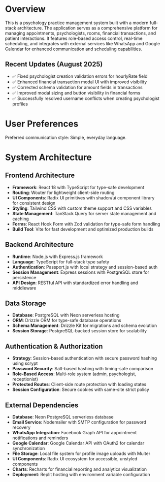 # Overview

This is a psychology practice management system built with a modern full-stack architecture. The application serves as a comprehensive platform for managing appointments, psychologists, rooms, financial transactions, and patient interactions. It features role-based access control, real-time scheduling, and integrates with external services like WhatsApp and Google Calendar for enhanced communication and scheduling capabilities.

## Recent Updates (August 2025)
- ✅ Fixed psychologist creation validation errors for hourlyRate field
- ✅ Enhanced financial transaction modal UI with improved visibility
- ✅ Corrected schema validation for amount fields in transactions
- ✅ Improved modal sizing and button visibility in financial forms
- ✅ Successfully resolved username conflicts when creating psychologist profiles

# User Preferences

Preferred communication style: Simple, everyday language.

# System Architecture

## Frontend Architecture
- **Framework**: React 18 with TypeScript for type-safe development
- **Routing**: Wouter for lightweight client-side routing
- **UI Components**: Radix UI primitives with shadcn/ui component library for consistent design
- **Styling**: Tailwind CSS with custom theme support and CSS variables
- **State Management**: TanStack Query for server state management and caching
- **Forms**: React Hook Form with Zod validation for type-safe form handling
- **Build Tool**: Vite for fast development and optimized production builds

## Backend Architecture
- **Runtime**: Node.js with Express.js framework
- **Language**: TypeScript for full-stack type safety
- **Authentication**: Passport.js with local strategy and session-based auth
- **Session Management**: Express sessions with PostgreSQL store for persistence
- **API Design**: RESTful API with standardized error handling and middleware

## Data Storage
- **Database**: PostgreSQL with Neon serverless hosting
- **ORM**: Drizzle ORM for type-safe database operations
- **Schema Management**: Drizzle Kit for migrations and schema evolution
- **Session Storage**: PostgreSQL-backed session store for scalability

## Authentication & Authorization
- **Strategy**: Session-based authentication with secure password hashing using scrypt
- **Password Security**: Salt-based hashing with timing-safe comparison
- **Role-Based Access**: Multi-role system (admin, psychologist, receptionist)
- **Protected Routes**: Client-side route protection with loading states
- **Session Configuration**: Secure cookies with same-site strict policy

## External Dependencies

- **Database**: Neon PostgreSQL serverless database
- **Email Service**: Nodemailer with SMTP configuration for password recovery
- **WhatsApp Integration**: Facebook Graph API for appointment notifications and reminders
- **Google Calendar**: Google Calendar API with OAuth2 for calendar synchronization
- **File Storage**: Local file system for profile image uploads with Multer
- **UI Components**: Radix UI ecosystem for accessible, unstyled components
- **Charts**: Recharts for financial reporting and analytics visualization
- **Deployment**: Replit hosting with environment variable configuration